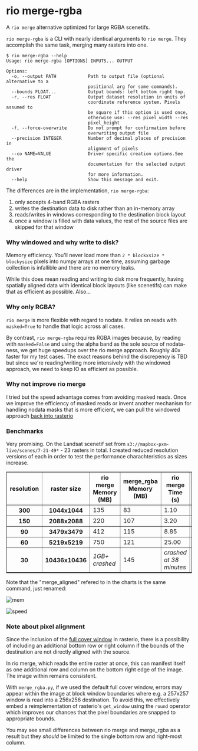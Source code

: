 # rio merge-rgba

A `rio merge` alternative optimized for large RGBA scenetifs.

`rio merge-rgba` is a CLI with nearly identical arguments to `rio merge`. They accomplish the same task, merging many rasters into one. 

```
$ rio merge-rgba --help
Usage: rio merge-rgba [OPTIONS] INPUTS... OUTPUT

Options:
  -o, --output PATH            Path to output file (optional alternative to a
                               positional arg for some commands).
  --bounds FLOAT...            Output bounds: left bottom right top.
  -r, --res FLOAT              Output dataset resolution in units of
                               coordinate reference system. Pixels assumed to
                               be square if this option is used once,
                               otherwise use: --res pixel_width --res
                               pixel_height
  -f, --force-overwrite        Do not prompt for confirmation before
                               overwriting output file
  --precision INTEGER          Number of decimal places of precision in
                               alignment of pixels
  --co NAME=VALUE              Driver specific creation options.See the
                               documentation for the selected output driver
                               for more information.
  --help                       Show this message and exit.
```

The differences are in the implementation, `rio merge-rgba`:

1. only accepts 4-band RGBA rasters
2. writes the destination data to disk rather than an in-memory array
3. reads/writes in windows corresponding to the destination block layout
4. once a window is filled with data values, the rest of the source files are skipped for that window

### Why windowed and why write to disk? 

Memory efficiency. You'll never load more than `2 * blockxsize * blockysize` pixels into numpy arrays at one time, assuming garbage collection is infallible and there are no memory leaks.

While this does mean reading and writing to disk more frequently, having spatially aligned data with identical block layouts (like scenetifs) can make that as efficient as possible. Also...

### Why only RGBA?

`rio merge` is more flexible with regard to nodata. It relies on reads with `masked=True` to handle that logic across all cases. 

By contrast, `rio merge-rgba` requires RGBA images because, by reading with `masked=False` and using the alpha band as the sole source of nodata-ness, we get huge speedups over the rio merge approach. Roughly 40x faster for my test cases. The exact reasons behind the discrepency is TBD but since we're reading/writing more intensively with the windowed approach, we need to keep IO as efficient as possible.

### Why not improve rio merge

I tried but the speed advantage comes from avoiding masked reads. Once we improve the efficiency of masked reads or invent another mechanism for handling nodata masks that is more efficient, we can pull the windowed approach [back into rasterio](https://github.com/mapbox/rasterio/issues/507)


### Benchmarks

Very promising. On the Landsat scenetif set from `s3://mapbox-pxm-live/scenes/7-21-49*` - 23 rasters in total. I created reduced resolution versions of each in order to test the performance charachteristics as sizes increase.

<table class="dataframe" border="1">
  <thead>
    <tr>
      <th>resolution</th>
      <th>raster size</th>
      <th>rio merge Memory (MB)</th>
      <th>merge_rgba Memory (MB)</th>
      <th>rio merge Time (s)</th>
      <th>merge_rgba Time (s)</th>
    </tr>
  </thead>
  <tbody>
    <tr>
      <th>300</th>
      <th>1044x1044</th>
      <td>135</td>
      <td>83</td>
      <td>1.10</td>
      <td>0.70</td>
    </tr>
    <tr>
      <th>150</th>
      <th>2088x2088</th>
      <td>220</td>
      <td>107</td>
      <td>3.20</td>
      <td>1.90</td>
    </tr>
    <tr>
      <th>90</th>
      <th>3479x3479</th>
      <td>412</td>
      <td>115</td>
      <td>8.85</td>
      <td>3.10</td>
    </tr>
    <tr>
      <th>60</th>
      <th>5219x5219</th>
      <td>750</td>
      <td>121</td>
      <td>25.00</td>
      <td>7.00</td>
    </tr>
    <tr>
      <th>30</th>
      <th>10436x10436</th>
      <td><i>1GB+ crashed</i></td>
      <td>145</td>
      <td><i>crashed at 38 minutes</i></td>
      <td>19.80</td>
    </tr>
  </tbody>
</table>

Note that the "merge_aligned" refered to in the charts is the same command, just renamed:

![mem](https://gist.githubusercontent.com/perrygeo/063dddae6fa134908861/raw/ac2c2200e564e8b89ed1d78383e962f22ccfa21c/mem.png)

![speed](https://gist.githubusercontent.com/perrygeo/063dddae6fa134908861/raw/ac2c2200e564e8b89ed1d78383e962f22ccfa21c/time.png)

### Note about pixel alignment

Since the inclusion of the [full cover window](https://github.com/mapbox/rasterio/pull/466) in rasterio, there is a possibility of including an additional bottom row or right column if the bounds of the destination are not directly aligned with the source.

In rio merge, which reads the entire raster at once, this can manifest itself as one additional row and column on the bottom right edge of the image. The image within remains consistent.

With `merge_rgba.py`, if we used the default full cover window, errors may appear within the image at block window boundaries where e.g. a 257x257 window is read into a 256x256 destination. To avoid this, we effectively embed a reimplementation of rasterio's `get_window` using the `round` operator which improves our chances that the pixel boundaries are snapped to appropriate bounds.

You may see small differences between rio merge and merge_rgba as a result but they *should* be limited to the single bottom row and right-most column.
